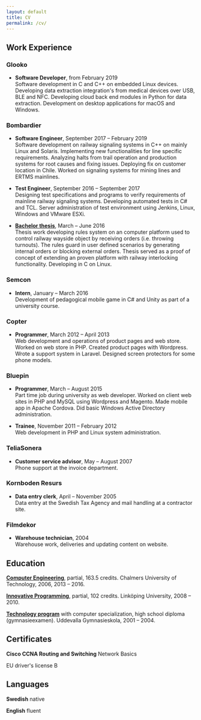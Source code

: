 ```yaml
---
layout: default
title: CV
permalink: /cv/
---
```

## Work Experience

### Glooko
* **Software Developer**, from February 2019  
  Software development in C and C++ on embedded Linux devices. Developing data extraction integration's from medical devices over USB, BLE and NFC. Developing cloud back end modules in Python for data extraction. Development on desktop applications for macOS and Windows.

### Bombardier
* **Software Engineer**, September 2017 – February 2019  
    Software development on railway signaling systems in C++ on mainly Linux and Solaris. Implementing new functionalities for line specific requirements. Analyzing halts from trail operation and production systems for root causes and fixing issues. Deploying fix on customer location in Chile. Worked on signaling systems for mining lines and ERTMS mainlines.

* **Test Engineer**, September 2016 – September 2017  
  Designing test specifications and programs to verify requirements of mainline railway signaling systems. Developing automated tests in C# and TCL. Server administration of test environment using Jenkins, Linux, Windows and VMware ESXi.

*  **[Bachelor thesis](http://studentarbeten.chalmers.se/publication/238376-styrprogram-med-konfigurerbar-logik-for-spartrafik)**, March – June 2016  
  Thesis work developing rules system on an computer platform used to control railway wayside object by receiving orders (i.e. throwing turnouts). The rules guard in user defined scenarios by generating internal orders or blocking external orders. Thesis served as a proof of concept of extending an proven platform with railway interlocking functionality. Developing in C on Linux.

### Semcon
* **Intern**, January – March 2016  
  Development of pedagogical mobile game in C# and Unity as part of a university course.

### Copter
* **Programmer**, March 2012 – April 2013  
  Web development and operations of product pages and web store. Worked on web store in PHP. Created product pages with Wordpress. Wrote a support system in Laravel. Designed screen protectors for some phone models.

### Bluepin
* **Programmer**, March – August 2015  
  Part time job during university as web developer. Worked on client web sites in PHP and MySQL using Wordpress and Magento. Made mobile app in Apache Cordova. Did basic Windows Active Directory administration.

* **Trainee**,  November 2011 – February 2012  
  Web development in PHP and Linux system administration.

### TeliaSonera
* **Customer service advisor**, May – August 2007  
  Phone support at the invoice department.

### Kornboden Resurs
* **Data entry clerk**, April – November 2005  
  Data entry at the Swedish Tax Agency and mail handling at a contractor site.

### Filmdekor
* **Warehouse technician**, 2004  
  Warehouse work, deliveries and updating content on website.

## Education

**[Computer Engineering](https://www.chalmers.se/sv/utbildning/program-pa-grundniva/Sidor/Datateknik-180.aspx)**, partial, 163.5 credits. Chalmers University of Technology, 2006, 2013 – 2016.

**[Innovative Programming](https://liu.se/utbildning/program/6kipr)**, partial, 102 credits. Linköping University, 2008 – 2010.

**[Technology program](https://www.uddevalla.se/utbildning-och-barnomsorg/uddevalla-gymnasieskola/utbildningar/teknik-te.html)** with computer specialization, high school diploma (gymnasieexamen). Uddevalla Gymnasieskola, 2001 – 2004.

## Certificates

**Cisco CCNA Routing and Switching** Network Basics

EU driver's license B

## Languages

**Swedish** native

**English** fluent
